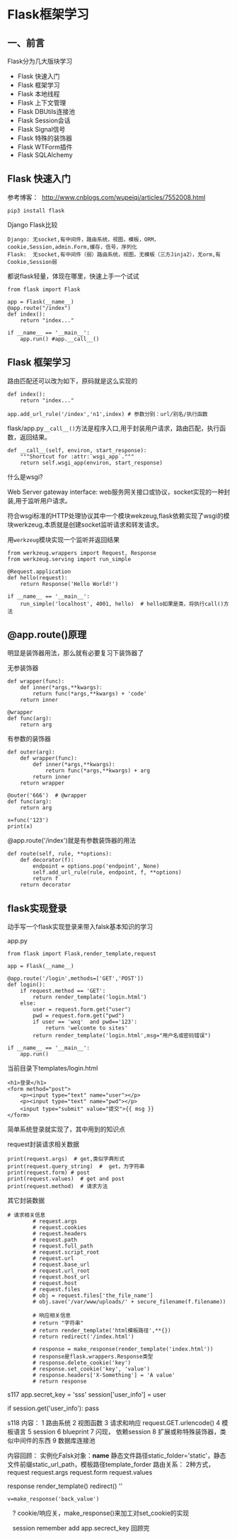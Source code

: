 # Flask框架学习

## 一、前言

Flask分为几大版块学习

* Flask 快速入门
* Flask 框架学习
* Flask 本地线程
* Flask 上下文管理
* Flask DBUtils连接池
* Flask Session会话
* Flask Signal信号
* Flask 特殊的装饰器
* Flask WTForm插件
* Flask SQLAlchemy

## Flask 快速入门

参考博客：  http://www.cnblogs.com/wupeiqi/articles/7552008.html

```
pip3 install flask
```

Django Flask比较
```
Django: 无socket,有中间件，路由系统，视图，模板，ORM，cookie,Session,admin.Form,缓存，信号，序列化
Flask:  无socket,有中间件（弱）路由系统，视图，无模板（三方Jinja2），无orm,有Cookie,Session弱
```

都说flask轻量，体现在哪里，快速上手一个试试

```
from flask import Flask

app = Flask(__name__)
@app.route("/index")
def index():
    return "index..."

if __name__ == '__main__':
    app.run() #app.__call__()
```
## Flask 框架学习

路由匹配还可以改为如下，原码就是这么实现的
```
def index():
    return "index..."

app.add_url_rule('/index','n1',index) # 参数分别：url/别名/执行函数
```

flask/app.py`__call__()`方法是程序入口,用于封装用户请求，路由匹配，执行函数，返回结果。
```
def __call__(self, environ, start_response):
    """Shortcut for :attr:`wsgi_app`."""
    return self.wsgi_app(environ, start_response)
```

什么是wsgi?

Web Server gateway interface: web服务网关接口或协议，socket实现的一种封装,用于监听用户请求。

符合wsgi标准的HTTP处理协议其中一个模块wekzeug,flask依赖实现了wsgi的模块werkzeug,本质就是创建socket监听请求和转发请求。

用`werkzeug`模块实现一个监听并返回结果
```
from werkzeug.wrappers import Request, Response
from werkzeug.serving import run_simple

@Request.application
def hello(request):
    return Response('Hello World!')

if __name__ == '__main__':
    run_simple('localhost', 4001, hello)  # hello如果是类，将执行call()方法
```

## @app.route()原理

明显是装饰器用法，那么就有必要复习下装饰器了

无参装饰器
```
def wrapper(func):
    def inner(*args,**kwargs):
        return func(*args,**kwargs) + 'code'
    return inner

@wrapper
def func(arg):
    return arg
```

有参数的装饰器
```
def outer(arg):
    def wrapper(func):
        def inner(*args,**kwargs):
            return func(*args,**kwargs) + arg
        return inner
    return wrapper

@outer('666')  # @wrapper
def func(arg):
    return arg

x=func('123')
print(x)
```

@app.route('/index')就是有参数装饰器的用法

```
def route(self, rule, **options):
    def decorator(f):
        endpoint = options.pop('endpoint', None)
        self.add_url_rule(rule, endpoint, f, **options)
        return f
    return decorator
```

## flask实现登录

动手写一个flask实现登录来带入falsk基本知识的学习

app.py
```
from flask import Flask,render_template,request

app = Flask(__name__)

@app.route('/login',methods=['GET','POST'])
def login():
    if request.method == 'GET':
        return render_template('login.html')
    else:
        user = request.form.get("user")
        pwd = request.form.get("pwd")
        if user == 'wxq'  and pwd=='123':
            return 'welcomte to sites'
        return render_template('login.html',msg="用户名或密码错误")

if __name__ == '__main__':
    app.run()
```

当前目录下templates/login.html
```
<h1>登录</h1>
<form method="post">
    <p><input type="text" name="user"></p>
    <p><input type="text" name="pwd"></p>
    <input type="submit" value="提交">{{ msg }}
</form>
```

简单系统登录就实现了，其中用到的知识点

request封装请求相关数据

```
print(request.args)  # get,类似字典形式
print(request.query_string)  #  get，为字符串
print(request.form) # post 
print(request.values)  # get and post
print(request.method)  # 请求方法
```

其它封装数据
```
# 请求相关信息
        # request.args
        # request.cookies
        # request.headers
        # request.path
        # request.full_path
        # request.script_root
        # request.url
        # request.base_url
        # request.url_root
        # request.host_url
        # request.host
        # request.files
        # obj = request.files['the_file_name']
        # obj.save('/var/www/uploads/' + secure_filename(f.filename))

        # 响应相关信息
        # return "字符串"
        # return render_template('html模板路径',**{})
        # return redirect('/index.html')

        # response = make_response(render_template('index.html'))
        # response是flask.wrappers.Response类型
        # response.delete_cookie('key')
        # response.set_cookie('key', 'value')
        # response.headers['X-Something'] = 'A value'
        # return response
```


s117
app.secret_key  = 'sss'
session['user_info'] = user

if session.get('user_info'): pass

s118
内容：
1 路由系统
2 视图函数
3 请求和响应 request.GET.urlencode()
4 模板语言
5 session
6 blueprint
7 闪现， 依赖session
8 扩展或称特殊装饰器，类似中间件的东西
9 数据库连接池


内容回顾：
实例化Falsk对象：__name__ 静态文件路径static_folder='static'，静态文件前缀static_url_path，模板路径template_forder
路由关系： 2种方式，
request
    request.args
    request.form
    request.values
    
response
    render_template()
    redirect()
    ''
    
    v=make_response('back_value')
    ? cookie/响应关，make_response()来加工对set_cookie的实现
    
    session remember add  app.secrect_key 回顾完
    
